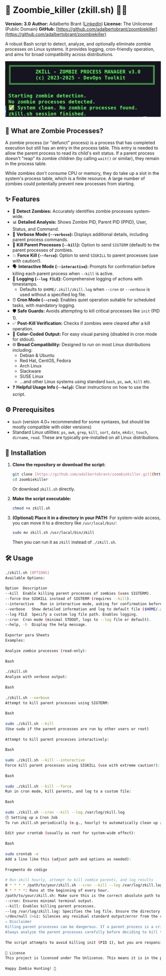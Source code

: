 
# 🧟 Zoombie_killer (zkill.sh) 🧟‍♀️

**Version: 3.0**
**Author:** Adalberto Brant ([LinkedIn](https://linkedin.com/in/ilha))
**License:** The Unlicense (Public Domain)
**GitHub:** [https://github.com/adalbertobrant/zoombiekiller](https://github.com/adalbertobrant/zoombiekiller)

A robust Bash script to detect, analyze, and optionally eliminate zombie processes on Linux systems. It provides logging, cron-friendly operation, and aims for broad compatibility across distributions.

![](https://github.com/adalbertobrant/zoombiekiller/blob/main/Screenshot%20from%202025-06-05%2010-56-56.png)

## 🤔 What are Zombie Processes?

A zombie process (or "defunct" process) is a process that has completed execution but still has an entry in the process table. This entry is needed to allow the parent process to read its child's exit status. If a parent process doesn't "reap" its zombie children (by calling `wait()` or similar), they remain in the process table.

While zombies don't consume CPU or memory, they do take up a slot in the system's process table, which is a finite resource. A large number of zombies could potentially prevent new processes from starting.

## ✨ Features

* 👻 **Detect Zombies:** Accurately identifies zombie processes system-wide.
* 📊 **Detailed Analysis:** Shows Zombie PID, Parent PID (PPID), User, Status, and Command.
* 👀 **Verbose Mode (`--verbose`):** Displays additional details, including parent process commands.
* 🔪 **Kill Parent Processes (`--kill`):** Option to send `SIGTERM` (default) to the parent processes of zombies.
* 💥 **Force Kill (`--force`):** Option to send `SIGKILL` to parent processes (use with caution!).
* 🗣️ **Interactive Mode (`--interactive`):** Prompts for confirmation before killing each parent process when `--kill` is active.
* 📜 **Logging (`--log FILE`):** Comprehensive logging of actions with timestamps.
    * Defaults to `$HOME/.zkill/zkill.log` when `--cron` or `--verbose` is used without a specified log file.
* ⏰ **Cron Mode (`--cron`):** Enables quiet operation suitable for scheduled tasks, with mandatory logging.
* 🛡️ **Safe Guards:** Avoids attempting to kill critical processes like `init` (PID 1).
* ✅ **Post-Kill Verification:** Checks if zombies were cleared after a kill operation.
* 🎨 **Color-Coded Output:** For easy visual parsing (disabled in cron mode for stdout).
* 🌐 **Broad Compatibility:** Designed to run on most Linux distributions including:
    * Debian & Ubuntu
    * Red Hat, CentOS, Fedora
    * Arch Linux
    * Slackware
    * SUSE Linux
    * ...and other Linux systems using standard `bash`, `ps`, `awk`, `kill` etc.
* ❓ **Helpful Usage Info (`--help`):** Clear instructions on how to use the script.

## ⚙️ Prerequisites

* `bash` (version 4.0+ recommended for some syntaxes, but should be mostly compatible with older versions)
* Standard Linux utilities: `ps`, `awk`, `grep`, `kill`, `sort`, `date`, `mkdir`, `touch`, `dirname`, `read`. These are typically pre-installed on all Linux distributions.

## 🚀 Installation

1.  **Clone the repository or download the script:**
    ```bash
    git clone [https://github.com/adalbertobrant/zoombiekiller.git](https://github.com/adalbertobrant/zoombiekiller.git)
    cd zoombiekiller
    ```
    Or download `zkill.sh` directly.

2.  **Make the script executable:**
    ```bash
    chmod +x zkill.sh
    ```

3.  **(Optional) Place it in a directory in your PATH:**
    For system-wide access, you can move it to a directory like `/usr/local/bin/`:
    ```bash
    sudo mv zkill.sh /usr/local/bin/zkill
    ```
    Then you can run it as `zkill` instead of `./zkill.sh`.

## 🛠️ Usage

```bash
./zkill.sh [OPTIONS]
Available Options:

Option	Description
--kill	Enable killing parent processes of zombies (uses SIGTERM).
--force	Use SIGKILL instead of SIGTERM (requires --kill).
--interactive	Run in interactive mode, asking for confirmation before actions with --kill.
--verbose	Show detailed information and log to default file ($HOME/.zkill/zkill.log).
--log FILE	Specify a custom log file path. Enables logging.
--cron	Cron mode (minimal STDOUT, logs to --log file or default).
--help, -h	Display the help message.

Exportar para Sheets
Examples:

Analyze zombie processes (read-only):

Bash

./zkill.sh
Analyze with verbose output:

Bash

./zkill.sh --verbose
Attempt to kill parent processes using SIGTERM:

Bash

sudo ./zkill.sh --kill
(Use sudo if the parent processes are run by other users or root)

Attempt to kill parent processes interactively:

Bash

sudo ./zkill.sh --kill --interactive
Force kill parent processes using SIGKILL (use with extreme caution!):

Bash

sudo ./zkill.sh --kill --force
Run in cron mode, kill parents, and log to a custom file:

Bash

sudo ./zkill.sh --cron --kill --log /var/log/zkill.log
🕒 Setting up a Cron Job
To run zkill.sh periodically (e.g., hourly) to automatically clean up zombies:

Edit your crontab (usually as root for system-wide effect):

Bash

sudo crontab -e
Add a line like this (adjust path and options as needed):

Fragmento do código

# Run zkill hourly, attempt to kill zombie parents, and log results
0 * * * * /path/to/your/zkill.sh --cron --kill --log /var/log/zkill.log >/dev/null 2>&1
0 * * * *: Runs at the beginning of every hour.
/path/to/your/zkill.sh: Make sure this is the correct absolute path to the script.
--cron: Ensures minimal terminal output.
--kill: Enables killing parent processes.
--log /var/log/zkill.log: Specifies the log file. Ensure the directory exists and is writable by the cron user (usually root).
>/dev/null 2>&1: Silences any residual standard output/error from the cron job itself (script's internal logging handles important info).
⚠️ Disclaimer
Killing parent processes can be dangerous. If a parent process is a critical system service or an application holding unsaved data, terminating it can lead to system instability, data loss, or service interruption.
Always analyze the parent processes carefully before deciding to kill them. The --interactive mode is recommended for manual intervention. Use --force (SIGKILL) only as a last resort, as it doesn't allow the parent process to clean up gracefully.

The script attempts to avoid killing init (PID 1), but you are responsible for how you use this tool.

📜 License
This project is licensed under The Unlicense. This means it is in the public domain, and you are free to use, modify, distribute, and sublicense the code without any restrictions. See the LICENSE file or unlicense.org for more details.

Happy Zombie Hunting! 🏹
